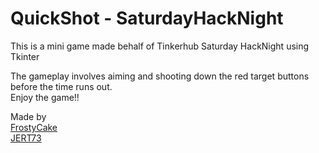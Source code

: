 # QuickShot - SaturdayHackNight

This is a mini game made behalf of Tinkerhub Saturday HackNight using Tkinter


The gameplay involves aiming and shooting down the red target buttons before the time runs out.<br />
Enjoy the game!!

Made by <br />
[FrostyCake](https://github.com/FrostyCake47) <br />
[JERT73](https://github.com/JERT73)

